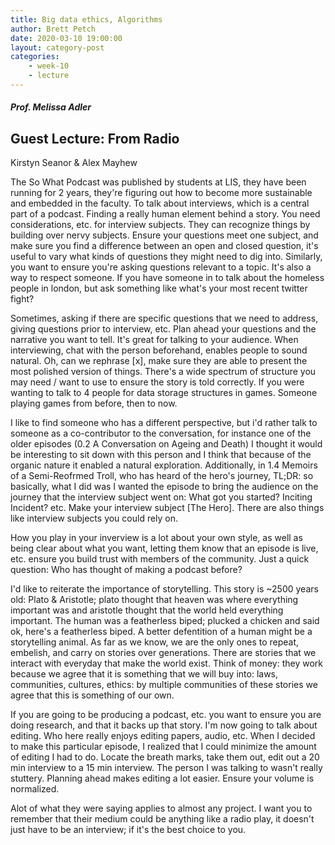 ```yaml
---
title: Big data ethics, Algorithms
author: Brett Petch
date: 2020-03-10 19:00:00
layout: category-post
categories: 
    - week-10
    - lecture
---
```


##### Prof. Melissa Adler

## Guest Lecture: From Radio
Kirstyn Seanor & Alex Mayhew

The So What Podcast was published by students at LIS, they have been running for 2 years, they're figuring out how to become more sustainable and embedded in the faculty. To talk about interviews, which is a central part of a podcast. Finding a really human element behind a story. You need considerations, etc. for interview subjects. They can recognize things by building over nervy subjects. Ensure your questions meet one subject, and make sure you find a difference between an open and closed question, it's useful to vary what kinds of questions they might need to dig into. Similarly, you want to ensure you're asking questions relevant to a topic. It's also a way to respect someone. If you have someone in to talk about the homeless people in london, but ask something like what's your most recent twitter fight?

Sometimes, asking if there are specific questions that we need to address, giving questions prior to interview, etc. Plan ahead your questions and the narrative you want to tell. It's great for talking to your audience. When interviewing, chat with the person beforehand, enables people to sound natural. Oh, can we rephrase [x], make sure they are able to present the most polished version of things. There's a wide spectrum of structure you may need / want to use to ensure the story is told correctly. If you were wanting to talk to 4 people for data storage structures in games. Someone playing games from before, then to now.

I like to find someone who has a different perspective, but i'd rather talk to someone as a co-contributor to the conversation, for instance one of the older episodes (0.2 A Conversation on Ageing and Death) I thought it would be interesting to sit down with this person and I think that because of the organic nature it enabled a natural exploration. Additionally, in 1.4 Memoirs of a Semi-Reofrmed Troll, who has heard of the hero's journey, TL;DR: so basically, what I did was I wanted the episode to bring the audience on the journey that the interview subject went on: What got you started? Inciting Incident? etc. Make your interview subject [The Hero]. There are also things like interview subjects you could rely on. 

How you play in your inverview is a lot about your own style, as well as being clear about what you want, letting them know that an episode is live, etc. ensure you build trust with members of the community. Just a quick question: Who has thought of making a podcast before? 

I'd like to reiterate the importance of storytelling. This story is ~2500 years old: Plato & Aristotle; plato thought that heaven was where everything important was and aristotle thought that the world held everything important. The human was a featherless biped; plucked a chicken and said ok, here's a featherless biped. A better defentition of a human might be a storytelling animal. As far as we know, we are the only ones to repeat, embelish, and carry on stories over generations. There are stories that we interact with everyday that make the world exist. Think of money: they work because we agree that it is something that we will buy into: laws, communities, cultures, ethics: by multiple communities of these stories we agree that this is something of our own.

If you are going to be producing a podcast, etc. you want to ensure you are doing research, and that it backs up that story. I'm now going to talk about editing. Who here really enjoys editing papers, audio, etc. When I decided to make this particular episode, I realized that I could minimize the amount of editing I had to do. Locate the breath marks, take them out, edit out a 20 min interview to a 15 min interview. The person I was talking to wasn't really stuttery. Planning ahead makes editing a lot easier. Ensure your volume is normalized. 

Alot of what they were saying applies to almost any project. I want you to remember that their medium could be anything like a radio play, it doesn't just have to be an interview; if it's the best choice to you. 

